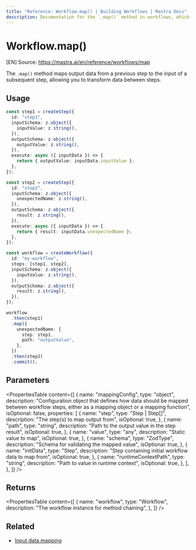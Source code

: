 ```yaml
---
title: "Reference: Workflow.map() | Building Workflows | Mastra Docs"
description: Documentation for the `.map()` method in workflows, which maps output data from a previous step to the input of a subsequent step.
---
```


# Workflow.map()
[EN] Source: https://mastra.ai/en/reference/workflows/map

The `.map()` method maps output data from a previous step to the input of a subsequent step, allowing you to transform data between steps.

## Usage

```typescript
const step1 = createStep({
  id: "step1",
  inputSchema: z.object({
    inputValue: z.string(),
  }),
  outputSchema: z.object({
    outputValue: z.string(),
  }),
  execute: async ({ inputData }) => {
    return { outputValue: inputData.inputValue };
  },
});

const step2 = createStep({
  id: "step2",
  inputSchema: z.object({
    unexpectedName: z.string(),
  }),
  outputSchema: z.object({
    result: z.string(),
  }),
  execute: async ({ inputData }) => {
    return { result: inputData.unexpectedName };
  },
});

const workflow = createWorkflow({
  id: "my-workflow",
  steps: [step1, step2],
  inputSchema: z.object({
    inputValue: z.string(),
  }),
  outputSchema: z.object({
    result: z.string(),
  }),
});

workflow
  .then(step1)
  .map({
    unexpectedName: {
      step: step1,
      path: "outputValue",
    },
  })
  .then(step2)
  .commit();
```

## Parameters

<PropertiesTable
  content={[
    {
      name: "mappingConfig",
      type: "object",
      description:
        "Configuration object that defines how data should be mapped between workflow steps, either as a mapping object or a mapping function",
      isOptional: false,
      properties: [
        {
          name: "step",
          type: "Step | Step[]",
          description: "The step(s) to map output from",
          isOptional: true,
        },
        {
          name: "path",
          type: "string",
          description: "Path to the output value in the step result",
          isOptional: true,
        },
        {
          name: "value",
          type: "any",
          description: "Static value to map",
          isOptional: true,
        },
        {
          name: "schema",
          type: "ZodType",
          description: "Schema for validating the mapped value",
          isOptional: true,
        },
        {
          name: "initData",
          type: "Step",
          description: "Step containing initial workflow data to map from",
          isOptional: true,
        },
        {
          name: "runtimeContextPath",
          type: "string",
          description: "Path to value in runtime context",
          isOptional: true,
        },
      ],
    },
  ]}
/>

## Returns

<PropertiesTable
  content={[
    {
      name: "workflow",
      type: "Workflow",
      description: "The workflow instance for method chaining",
    },
  ]}
/>

## Related

- [Input data mapping](../../docs/workflows/input-data-mapping.mdx)


